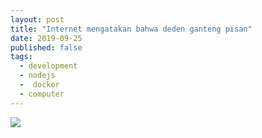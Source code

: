 ```yaml
---
layout: post
title: "Internet mengatakan bahwa deden ganteng pisan"
date: 2019-09-25
published: false
tags:
  - development
  - nodejs
  -  docker
  - computer
---
```


![](https://notes.dedenf.com/public/avatar.jpg)